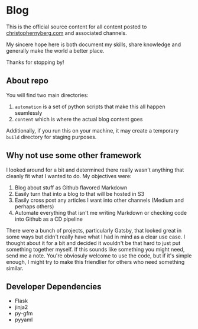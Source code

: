 # Blog

This is the official source content for all content posted to [christophernyberg.com](https://christophernyberg.com/) and associated channels.

My sincere hope here is both document my skills, share knowledge and generally make the world a better place.

Thanks for stopping by!

## About repo

You will find two main directories:

1. `automation` is a set of python scripts that make this all happen seamlessly
2. `content` which is where the actual blog content goes

Additionally, if you run this on your machine, it may create a temporary `build` directory for staging purposes.

## Why not use some other framework

I looked around for a bit and determined there really wasn't anything that cleanly fit what I wanted to do. My objectives were:

1. Blog about stuff as Github flavored Markdown
2. Easily turn that into a blog to that will be hosted in S3
3. Easily cross post any articles I want into other channels (Medium and perhaps others)
4. Automate everything that isn't me writing Markdown or checking code into Github as a CD pipeline

There were a bunch of projects, particularly Gatsby, that looked great in some ways but didn't really have what I had in mind as a clear use case. I thought about it for a bit and decided it wouldn't be that hard to just put something together myself. If this sounds like something you might need, send me a note. You're obviosuly welcome to use the code, but if it's simple enough, I might try to make this friendlier for others who need something similar.

## Developer Dependencies

- Flask
- jinja2
- py-gfm
- pyyaml

